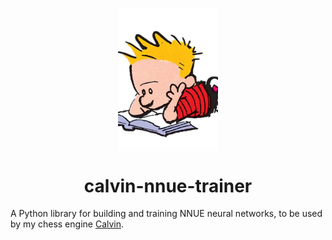 <p align="center"><img src="assets/calvin-train.png" width="160"></p>

# <div align="center"> calvin-nnue-trainer </div>

A Python library for building and training NNUE neural networks, to be used by my chess engine [Calvin](https://github.com/kelseyde/calvin-chess-engine).
